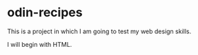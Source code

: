 # odin-recipes

This is a project in which I am going to test my web design skills.

I will begin with HTML.